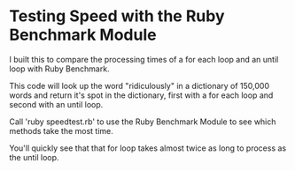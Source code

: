 Testing Speed with the Ruby Benchmark Module
============================================

I built this to compare the processing times of a for each loop and an until loop with Ruby Benchmark. 

This code will look up the word "ridiculously" in a dictionary of 150,000 words and return it's spot in the dictionary, first with a for each loop and second with an until loop. 

Call 'ruby speedtest.rb' to use the Ruby Benchmark Module to see which methods take the most time. 

You'll quickly see that that for loop takes almost twice as long to process as the until loop.
